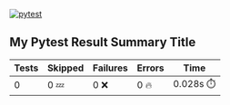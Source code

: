 [![pytest](https://github.com/7rikazhexde/trial-test/actions/workflows/pytest.yml/badge.svg)](https://github.com/7rikazhexde/trial-test/actions/workflows/pytest.yml)
## My Pytest Result Summary Title
| Tests | Skipped | Failures | Errors | Time |
| ----- | ------- | -------- | -------- | ------------------ |
| 0 | 0 :zzz: | 0 :x: | 0 :fire: | 0.028s :stopwatch: |

